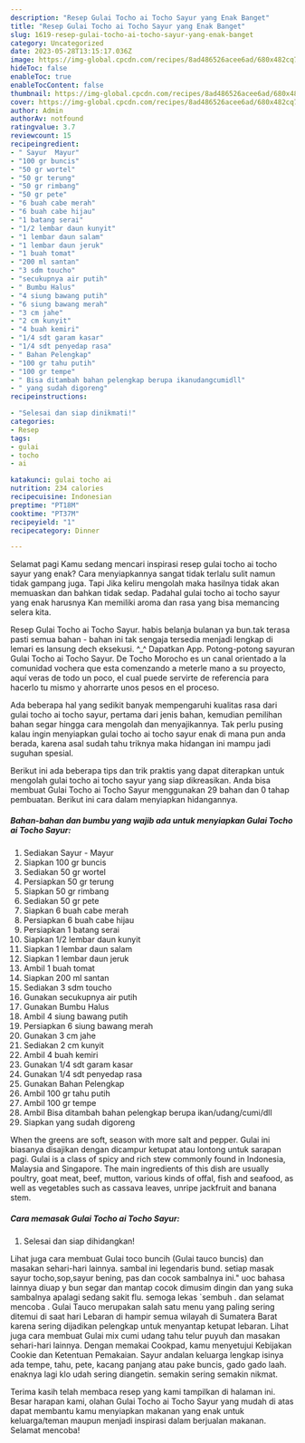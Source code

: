```yaml
---
description: "Resep Gulai Tocho ai Tocho Sayur yang Enak Banget"
title: "Resep Gulai Tocho ai Tocho Sayur yang Enak Banget"
slug: 1619-resep-gulai-tocho-ai-tocho-sayur-yang-enak-banget
category: Uncategorized
date: 2023-05-28T13:15:17.036Z
image: https://img-global.cpcdn.com/recipes/8ad486526acee6ad/680x482cq70/gulai-tocho-ai-tocho-sayur-foto-resep-utama.jpg
hideToc: false
enableToc: true
enableTocContent: false
thumbnail: https://img-global.cpcdn.com/recipes/8ad486526acee6ad/680x482cq70/gulai-tocho-ai-tocho-sayur-foto-resep-utama.jpg
cover: https://img-global.cpcdn.com/recipes/8ad486526acee6ad/680x482cq70/gulai-tocho-ai-tocho-sayur-foto-resep-utama.jpg
author: Admin
authorAv: notfound
ratingvalue: 3.7
reviewcount: 15
recipeingredient:
- " Sayur  Mayur"
- "100 gr buncis"
- "50 gr wortel"
- "50 gr terung"
- "50 gr rimbang"
- "50 gr pete"
- "6 buah cabe merah"
- "6 buah cabe hijau"
- "1 batang serai"
- "1/2 lembar daun kunyit"
- "1 lembar daun salam"
- "1 lembar daun jeruk"
- "1 buah tomat"
- "200 ml santan"
- "3 sdm toucho"
- "secukupnya air putih"
- " Bumbu Halus"
- "4 siung bawang putih"
- "6 siung bawang merah"
- "3 cm jahe"
- "2 cm kunyit"
- "4 buah kemiri"
- "1/4 sdt garam kasar"
- "1/4 sdt penyedap rasa"
- " Bahan Pelengkap"
- "100 gr tahu putih"
- "100 gr tempe"
- " Bisa ditambah bahan pelengkap berupa ikanudangcumidll"
- " yang sudah digoreng"
recipeinstructions:

- "Selesai dan siap dinikmati!"
categories:
- Resep
tags:
- gulai
- tocho
- ai

katakunci: gulai tocho ai 
nutrition: 234 calories
recipecuisine: Indonesian
preptime: "PT18M"
cooktime: "PT37M"
recipeyield: "1"
recipecategory: Dinner

---
```



Selamat pagi Kamu sedang mencari inspirasi resep gulai tocho ai tocho sayur yang enak? Cara menyiapkannya sangat tidak terlalu sulit namun tidak gampang juga. Tapi Jika keliru mengolah maka hasilnya tidak akan memuaskan dan bahkan tidak sedap. Padahal gulai tocho ai tocho sayur yang enak harusnya Kan memiliki aroma dan rasa yang bisa memancing selera kita.


Resep Gulai Tocho ai Tocho Sayur. habis belanja bulanan ya bun.tak terasa pasti semua bahan - bahan ini tak sengaja tersedia menjadi lengkap di lemari es lansung dech eksekusi. ^_^ Dapatkan App. Potong-potong sayuran Gulai Tocho ai Tocho Sayur. De Tocho Morocho es un canal orientado a la comunidad vochera que esta comenzando a meterle mano a su proyecto, aquí veras de todo un poco, el cual puede servirte de referencia para hacerlo tu mismo y ahorrarte unos pesos en el proceso.

Ada beberapa hal yang sedikit banyak mempengaruhi kualitas rasa dari gulai tocho ai tocho sayur, pertama dari jenis bahan, kemudian pemilihan bahan segar hingga cara mengolah dan menyajikannya. Tak perlu pusing kalau ingin menyiapkan gulai tocho ai tocho sayur enak di mana pun anda berada, karena asal sudah tahu triknya maka hidangan ini mampu jadi suguhan spesial.


Berikut ini ada beberapa tips dan trik praktis yang dapat diterapkan untuk mengolah gulai tocho ai tocho sayur yang siap dikreasikan. Anda bisa membuat Gulai Tocho ai Tocho Sayur menggunakan 29 bahan dan 0 tahap pembuatan. Berikut ini cara dalam menyiapkan hidangannya.

<!--inarticleads1-->

##### Bahan-bahan dan bumbu yang wajib ada untuk menyiapkan Gulai Tocho ai Tocho Sayur:

1. Sediakan  Sayur - Mayur
1. Siapkan 100 gr buncis
1. Sediakan 50 gr wortel
1. Persiapkan 50 gr terung
1. Siapkan 50 gr rimbang
1. Sediakan 50 gr pete
1. Siapkan 6 buah cabe merah
1. Persiapkan 6 buah cabe hijau
1. Persiapkan 1 batang serai
1. Siapkan 1/2 lembar daun kunyit
1. Siapkan 1 lembar daun salam
1. Siapkan 1 lembar daun jeruk
1. Ambil 1 buah tomat
1. Siapkan 200 ml santan
1. Sediakan 3 sdm toucho
1. Gunakan secukupnya air putih
1. Gunakan  Bumbu Halus
1. Ambil 4 siung bawang putih
1. Persiapkan 6 siung bawang merah
1. Gunakan 3 cm jahe
1. Sediakan 2 cm kunyit
1. Ambil 4 buah kemiri
1. Gunakan 1/4 sdt garam kasar
1. Gunakan 1/4 sdt penyedap rasa
1. Gunakan  Bahan Pelengkap
1. Ambil 100 gr tahu putih
1. Ambil 100 gr tempe
1. Ambil  Bisa ditambah bahan pelengkap berupa ikan/udang/cumi/dll
1. Siapkan  yang sudah digoreng


When the greens are soft, season with more salt and pepper. Gulai ini biasanya disajikan dengan dicampur ketupat atau lontong untuk sarapan pagi. Gulai is a class of spicy and rich stew commonly found in Indonesia, Malaysia and Singapore. The main ingredients of this dish are usually poultry, goat meat, beef, mutton, various kinds of offal, fish and seafood, as well as vegetables such as cassava leaves, unripe jackfruit and banana stem. 

<!--inarticleads2-->

##### Cara memasak Gulai Tocho ai Tocho Sayur:


1. Selesai dan siap dihidangkan!

Lihat juga cara membuat Gulai toco buncih (Gulai tauco buncis) dan masakan sehari-hari lainnya. sambal ini legendaris bund. setiap masak sayur tocho,sop,sayur bening, pas dan cocok sambalnya ini.&#34; uoc bahasa lainnya diuap y bun segar dan mantap cocok dimusim dingin dan yang suka sambalnya apalagi sedang sakit flu. semoga lekas `sembuh . dan selamat mencoba . Gulai Tauco merupakan salah satu menu yang paling sering ditemui di saat hari Lebaran di hampir semua wilayah di Sumatera Barat karena sering dijadikan pelengkap untuk menyantap ketupat lebaran. Lihat juga cara membuat Gulai mix cumi udang tahu telur puyuh dan masakan sehari-hari lainnya. Dengan memakai Cookpad, kamu menyetujui Kebijakan Cookie dan Ketentuan Pemakaian. Sayur andalan keluarga lengkap isinya ada tempe, tahu, pete, kacang panjang atau pake buncis, gado gado laah. enaknya lagi klo udah sering diangetin. semakin sering semakin nikmat. 

Terima kasih telah membaca resep yang kami tampilkan di halaman ini. Besar harapan kami, olahan Gulai Tocho ai Tocho Sayur yang mudah di atas dapat membantu kamu menyiapkan makanan yang enak untuk keluarga/teman maupun menjadi inspirasi dalam berjualan makanan. Selamat mencoba!
